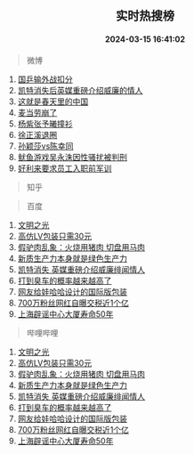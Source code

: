 <div align="center"><h2>实时热搜榜</h2><h4>2024-03-15 16:41:02</h4></div>

> 微博  

1. [国乒输外战扣分](https://s.weibo.com/weibo?q=%23%E5%9B%BD%E4%B9%92%E8%BE%93%E5%A4%96%E6%88%98%E6%89%A3%E5%88%86%23&t=31&band_rank=1&Refer=top)<br />
2. [凯特消失后英媒重磅介绍威廉的情人](https://s.weibo.com/weibo?q=%23%E5%87%AF%E7%89%B9%E6%B6%88%E5%A4%B1%E5%90%8E%E8%8B%B1%E5%AA%92%E9%87%8D%E7%A3%85%E4%BB%8B%E7%BB%8D%E5%A8%81%E5%BB%89%E7%9A%84%E6%83%85%E4%BA%BA%23&t=31&band_rank=2&Refer=top)<br />
3. [这就是春天里的中国](https://s.weibo.com/weibo?q=%23%E8%BF%99%E5%B0%B1%E6%98%AF%E6%98%A5%E5%A4%A9%E9%87%8C%E7%9A%84%E4%B8%AD%E5%9B%BD%23&t=31&band_rank=3&Refer=top)<br />
4. [麦当劳崩了](https://s.weibo.com/weibo?q=%E9%BA%A6%E5%BD%93%E5%8A%B3%E5%B4%A9%E4%BA%86&t=31&band_rank=4&Refer=top)<br />
5. [杨紫张予曦撞衫](https://s.weibo.com/weibo?q=%23%E6%9D%A8%E7%B4%AB%E5%BC%A0%E4%BA%88%E6%9B%A6%E6%92%9E%E8%A1%AB%23&t=31&band_rank=5&Refer=top)<br />
6. [徐正溪退圈](https://s.weibo.com/weibo?q=%23%E5%BE%90%E6%AD%A3%E6%BA%AA%E9%80%80%E5%9C%88%23&t=31&band_rank=6&Refer=top)<br />
7. [孙颖莎vs陈幸同](https://s.weibo.com/weibo?q=%23%E5%AD%99%E9%A2%96%E8%8E%8Evs%E9%99%88%E5%B9%B8%E5%90%8C%23&t=31&band_rank=7&Refer=top)<br />
8. [鱿鱼游戏吴永洙因性骚扰被判刑](https://s.weibo.com/weibo?q=%23%E9%B1%BF%E9%B1%BC%E6%B8%B8%E6%88%8F%E5%90%B4%E6%B0%B8%E6%B4%99%E5%9B%A0%E6%80%A7%E9%AA%9A%E6%89%B0%E8%A2%AB%E5%88%A4%E5%88%91%23&t=31&band_rank=8&Refer=top)<br />
9. [好利来要求员工入职前军训](https://s.weibo.com/weibo?q=%23%E5%A5%BD%E5%88%A9%E6%9D%A5%E8%A6%81%E6%B1%82%E5%91%98%E5%B7%A5%E5%85%A5%E8%81%8C%E5%89%8D%E5%86%9B%E8%AE%AD%23&t=31&band_rank=9&Refer=top)<br />

> 知乎  


> 百度  

1. [文明之光](https://www.baidu.com/s?wd=%E6%96%87%E6%98%8E%E4%B9%8B%E5%85%89&sa=fyb_news&rsv_dl=fyb_news)<br />
2. [高仿LV包装只需30元](https://www.baidu.com/s?wd=%E9%AB%98%E4%BB%BFLV%E5%8C%85%E8%A3%85%E5%8F%AA%E9%9C%8030%E5%85%83&sa=fyb_news&rsv_dl=fyb_news)<br />
3. [假驴肉乱象：火烧用猪肉 切盘用马肉](https://www.baidu.com/s?wd=%E5%81%87%E9%A9%B4%E8%82%89%E4%B9%B1%E8%B1%A1%EF%BC%9A%E7%81%AB%E7%83%A7%E7%94%A8%E7%8C%AA%E8%82%89+%E5%88%87%E7%9B%98%E7%94%A8%E9%A9%AC%E8%82%89&sa=fyb_news&rsv_dl=fyb_news)<br />
4. [新质生产力本身就是绿色生产力](https://www.baidu.com/s?wd=%E6%96%B0%E8%B4%A8%E7%94%9F%E4%BA%A7%E5%8A%9B%E6%9C%AC%E8%BA%AB%E5%B0%B1%E6%98%AF%E7%BB%BF%E8%89%B2%E7%94%9F%E4%BA%A7%E5%8A%9B&sa=fyb_news&rsv_dl=fyb_news)<br />
5. [凯特消失 英媒重磅介绍威廉绯闻情人](https://www.baidu.com/s?wd=%E5%87%AF%E7%89%B9%E6%B6%88%E5%A4%B1+%E8%8B%B1%E5%AA%92%E9%87%8D%E7%A3%85%E4%BB%8B%E7%BB%8D%E5%A8%81%E5%BB%89%E7%BB%AF%E9%97%BB%E6%83%85%E4%BA%BA&sa=fyb_news&rsv_dl=fyb_news)<br />
6. [打到臭车的概率越来越高了](https://www.baidu.com/s?wd=%E6%89%93%E5%88%B0%E8%87%AD%E8%BD%A6%E7%9A%84%E6%A6%82%E7%8E%87%E8%B6%8A%E6%9D%A5%E8%B6%8A%E9%AB%98%E4%BA%86&sa=fyb_news&rsv_dl=fyb_news)<br />
7. [网友给娃哈哈设计的国际版包装](https://www.baidu.com/s?wd=%E7%BD%91%E5%8F%8B%E7%BB%99%E5%A8%83%E5%93%88%E5%93%88%E8%AE%BE%E8%AE%A1%E7%9A%84%E5%9B%BD%E9%99%85%E7%89%88%E5%8C%85%E8%A3%85&sa=fyb_news&rsv_dl=fyb_news)<br />
8. [700万粉丝网红自曝交税近1个亿](https://www.baidu.com/s?wd=700%E4%B8%87%E7%B2%89%E4%B8%9D%E7%BD%91%E7%BA%A2%E8%87%AA%E6%9B%9D%E4%BA%A4%E7%A8%8E%E8%BF%911%E4%B8%AA%E4%BA%BF&sa=fyb_news&rsv_dl=fyb_news)<br />
9. [上海辟谣中心大厦寿命50年](https://www.baidu.com/s?wd=%E4%B8%8A%E6%B5%B7%E8%BE%9F%E8%B0%A3%E4%B8%AD%E5%BF%83%E5%A4%A7%E5%8E%A6%E5%AF%BF%E5%91%BD50%E5%B9%B4&sa=fyb_news&rsv_dl=fyb_news)<br />

> 哔哩哔哩  

1. [文明之光](https://www.baidu.com/s?wd=%E6%96%87%E6%98%8E%E4%B9%8B%E5%85%89&sa=fyb_news&rsv_dl=fyb_news)<br />
2. [高仿LV包装只需30元](https://www.baidu.com/s?wd=%E9%AB%98%E4%BB%BFLV%E5%8C%85%E8%A3%85%E5%8F%AA%E9%9C%8030%E5%85%83&sa=fyb_news&rsv_dl=fyb_news)<br />
3. [假驴肉乱象：火烧用猪肉 切盘用马肉](https://www.baidu.com/s?wd=%E5%81%87%E9%A9%B4%E8%82%89%E4%B9%B1%E8%B1%A1%EF%BC%9A%E7%81%AB%E7%83%A7%E7%94%A8%E7%8C%AA%E8%82%89+%E5%88%87%E7%9B%98%E7%94%A8%E9%A9%AC%E8%82%89&sa=fyb_news&rsv_dl=fyb_news)<br />
4. [新质生产力本身就是绿色生产力](https://www.baidu.com/s?wd=%E6%96%B0%E8%B4%A8%E7%94%9F%E4%BA%A7%E5%8A%9B%E6%9C%AC%E8%BA%AB%E5%B0%B1%E6%98%AF%E7%BB%BF%E8%89%B2%E7%94%9F%E4%BA%A7%E5%8A%9B&sa=fyb_news&rsv_dl=fyb_news)<br />
5. [凯特消失 英媒重磅介绍威廉绯闻情人](https://www.baidu.com/s?wd=%E5%87%AF%E7%89%B9%E6%B6%88%E5%A4%B1+%E8%8B%B1%E5%AA%92%E9%87%8D%E7%A3%85%E4%BB%8B%E7%BB%8D%E5%A8%81%E5%BB%89%E7%BB%AF%E9%97%BB%E6%83%85%E4%BA%BA&sa=fyb_news&rsv_dl=fyb_news)<br />
6. [打到臭车的概率越来越高了](https://www.baidu.com/s?wd=%E6%89%93%E5%88%B0%E8%87%AD%E8%BD%A6%E7%9A%84%E6%A6%82%E7%8E%87%E8%B6%8A%E6%9D%A5%E8%B6%8A%E9%AB%98%E4%BA%86&sa=fyb_news&rsv_dl=fyb_news)<br />
7. [网友给娃哈哈设计的国际版包装](https://www.baidu.com/s?wd=%E7%BD%91%E5%8F%8B%E7%BB%99%E5%A8%83%E5%93%88%E5%93%88%E8%AE%BE%E8%AE%A1%E7%9A%84%E5%9B%BD%E9%99%85%E7%89%88%E5%8C%85%E8%A3%85&sa=fyb_news&rsv_dl=fyb_news)<br />
8. [700万粉丝网红自曝交税近1个亿](https://www.baidu.com/s?wd=700%E4%B8%87%E7%B2%89%E4%B8%9D%E7%BD%91%E7%BA%A2%E8%87%AA%E6%9B%9D%E4%BA%A4%E7%A8%8E%E8%BF%911%E4%B8%AA%E4%BA%BF&sa=fyb_news&rsv_dl=fyb_news)<br />
9. [上海辟谣中心大厦寿命50年](https://www.baidu.com/s?wd=%E4%B8%8A%E6%B5%B7%E8%BE%9F%E8%B0%A3%E4%B8%AD%E5%BF%83%E5%A4%A7%E5%8E%A6%E5%AF%BF%E5%91%BD50%E5%B9%B4&sa=fyb_news&rsv_dl=fyb_news)<br />
